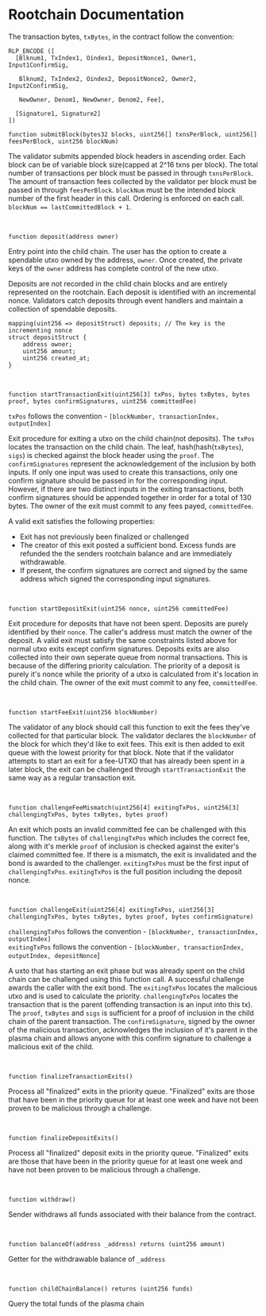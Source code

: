 # Rootchain Documentation

The transaction bytes, `txBytes`, in the contract follow the convention:  
```
RLP_ENCODE ([
  [Blknum1, TxIndex1, Oindex1, DepositNonce1, Owner1, Input1ConfirmSig,

   Blknum2, TxIndex2, Oindex2, DepositNonce2, Owner2, Input2ConfirmSig,

   NewOwner, Denom1, NewOwner, Denom2, Fee],

  [Signature1, Signature2]
])
```
```solidity
function submitBlock(bytes32 blocks, uint256[] txnsPerBlock, uint256[] feesPerBlock, uint256 blockNum)
```
The validator submits appended block headers in ascending order. Each block can be of variable block size(capped at 2^16 txns per block). The total number of transactions per block must be passed in through `txnsPerBlock`. The amount of transaction fees collected by the validator per block must be passed in through `feesPerBlock`.
`blockNum` must be the intended block number of the first header in this call. Ordering is enforced on each call. `blockNum == lastCommittedBlock + 1`.

<br >

```solidity
function deposit(address owner)
```
Entry point into the child chain. The user has the option to create a spendable utxo owned by the address, `owner`. Once created,
the private keys of the `owner` address has complete control of the new utxo.

Deposits are not recorded in the child chain blocks and are entirely represented on the rootchain. Each deposit is identified with an incremental nonce.
Validators catch deposits through event handlers and maintain a collection of spendable deposits.
```solidity
mapping(uint256 => depositStruct) deposits; // The key is the incrementing nonce
struct depositStruct {
    address owner;
    uint256 amount;
    uint256 created_at;
}
```

<br />

```solidity
function startTransactionExit(uint256[3] txPos, bytes txBytes, bytes proof, bytes confirmSignatures, uint256 committedFee)
```
`txPos` follows the convention - `[blockNumber, transactionIndex, outputIndex]`

Exit procedure for exiting a utxo on the child chain(not deposits). The `txPos` locates the transaction on the child chain. The leaf, hash(hash(`txBytes`), `sigs`) is checked against the block header using the `proof`.
The `confirmSignatures` represent the acknowledgement of the inclusion by both inputs. If only one input was used to create this transactions, only one confirm signature should be passed in for the corresponding
input. However, if there are two distinct inputs in the exiting transactions, both confirm signatures should be appended together in order for a total of 130 bytes. The owner of the exit must commit to any fees payed, `committedFee`.

A valid exit satisfies the following properties:
  - Exit has not previously been finalized or challenged
  - The creator of this exit posted a sufficient bond. Excess funds are refunded the the senders rootchain balance and are immediately withdrawable.
  - If present, the confirm signatures are correct and signed by the same address which signed the corresponding input signatures.

<br />

```solidity
function startDepositExit(uint256 nonce, uint256 committedFee)
```
Exit procedure for deposits that have not been spent. Deposits are purely identified by their `nonce`. The caller's address must match the owner of the deposit.
A valid exit must satisfy the same constraints listed above for normal utxo exits except confirm signatures. Deposits exits are also collected into their own seperate queue from normal transactions.
This is because of the differing priority calculation. The priority of a deposit is purely it's nonce while the priority of a utxo is calculated from it's location in the child chain. The owner of the exit must
commit to any fee, `committedFee`.

<br />

```solidity
function startFeeExit(uint256 blockNumber)
```
The validator of any block should call this function to exit the fees they've collected for that particular block.
The validator declares the `blockNumber` of the block for which they'd like to exit fees. This exit is then added to exit queue with the lowest priority for that block.
Note that if the validator attempts to start an exit for a fee-UTXO that has already been spent in a later block, the exit can be challenged through `startTransactionExit` the same way as a regular transaction exit.

<br />

```solidity
function challengeFeeMismatch(uint256[4] exitingTxPos, uint256[3] challengingTxPos, bytes txBytes, bytes proof)
```
An exit which posts an invalid committed fee can be challenged with this function. The `txBytes` of `challengingTxPos` which includes the correct fee, along with it's merkle `proof` of inclusion is checked against the exiter's claimed
committed fee. If there is a mismatch, the exit is invalidated and the bond is awarded to the challenger. `exitingTxPos` must be the first input of `challengingTxPos`. `exitingTxPos` is the full position including the deposit nonce.

<br />

```solidity
function challengeExit(uint256[4] exitingTxPos, uint256[3] challengingTxPos, bytes txBytes, bytes proof, bytes confirmSignature)
```
`challengingTxPos` follows the convention - `[blockNumber, transactionIndex, outputIndex]`  
`exitingTxPos` follows the convention - `[blockNumber, transactionIndex, outputIndex, depositNonce`]

A uxto that has starting an exit phase but was already spent on the child chain can be challenged using this function call. A successful challenge awards the caller with the exit bond.
The `exitingTxPos` locates the malicious utxo and is used to calculate the priority. `challengingTxPos` locates the transaction that is the parent (offending transaction is an input into this tx).
The `proof`, `txBytes` and `sigs` is sufficient for a proof of inclusion in the child chain of the parent transaction. The `confirmSignature`, signed by the owner of the malicious transaction,
acknowledges the inclusion of it's parent in the plasma chain and allows anyone with this confirm signature to challenge a malicious exit of the child.

<br />

```solidity
function finalizeTransactionExits()
```
Process all "finalized" exits in the priority queue. "Finalized" exits are those that have been in the priority queue for at least one week and have not been proven to be malicious through a challenge.

<br />

```solidity
function finalizeDepositExits()
```
Process all "finalized" deposit exits in the priority queue. "Finalized" exits are those that have been in the priority queue for at least one week and have not been proven to be malicious through a challenge.

<br />

```solidity
function withdraw()
```
Sender withdraws all funds associated with their balance from the contract.

<br />

```solidity
function balanceOf(address _address) returns (uint256 amount)
```
Getter for the withdrawable balance of `_address`

<br />

```solidity
function childChainBalance() returns (uint256 funds)
```
Query the total funds of the plasma chain
